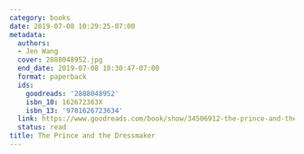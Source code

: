 ```yaml
---
category: books
date: 2019-07-08 10:29:25-07:00
metadata:
  authors:
  - Jen Wang
  cover: 2888048952.jpg
  end_date: 2019-07-08 10:30:47-07:00
  format: paperback
  ids:
    goodreads: '2888048952'
    isbn_10: 162672363X
    isbn_13: '9781626723634'
  link: https://www.goodreads.com/book/show/34506912-the-prince-and-the-dressmaker
  status: read
title: The Prince and the Dressmaker
---
```

